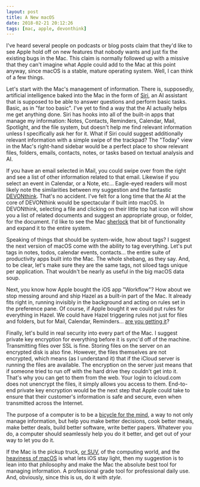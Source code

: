 ```yaml
---
layout: post
title: A New macOS
date: 2018-02-21 20:12:26
tags: [mac, apple, devonthink]
---
```


I've heard several people on podcasts or blog posts claim that they'd like to see Apple hold off on new features that nobody wants and just fix the existing bugs in the Mac. This claim is normally followed up with a missive that they can't imagine what Apple could add to the Mac at this point anyway, since macOS is a stable, mature operating system. Well, I can think of a few things.

Let's start with the Mac's management of information. There is, supposedly, artificial intelligence baked into the Mac in the form of [Siri][1], an AI assistant that is supposed to be able to answer questions and perform basic tasks. Basic, as in "far too basic". I've yet to find a way that the AI actually helps me get anything done. Siri has hooks into all of the built-in apps that manage my information: Notes, Contacts, Reminders, Calendar, Mail, Spotlight, and the file system, but doesn't help me find relevant information unless I specifically ask her for it. What if Siri could suggest additionally relevant information with a simple swipe of the trackpad? The "Today" view in the Mac's right-hand sidebar would be a perfect place to show relevant files, folders, emails, contacts, notes, or tasks based on textual analysis and AI.

If you have an email selected in Mail, you could swipe over from the right and see a list of other information related to that email. Likewise if you select an event in Calendar, or a Note, etc… Eagle-eyed readers will most likely note the similarities between my suggestion and the fantastic [DEVONthink][2]. That's no accident. I've felt for a long time that the AI at the core of DEVONthink would be spectacular if built into macOS. In DEVONthink, selecting a file and clicking on their little top hat icon will show you a list of related documents and suggest an appropriate group, or folder, for the document. I'd like to see the Mac [sherlock][3] that bit of functionality and expand it to the entire system.

Speaking of things that should be system-wide, how about tags? I suggest the next version of macOS come with the ability to tag everything. Let's put tags in notes, todos, calendar events, contacts… the entire suite of productivity apps built into the Mac. The whole shebang, as they say. And, to be clear, let's make sure they are the same tags, not siloed tags unique per application. That wouldn't be nearly as useful in the big macOS data soup. 

Next, you know how Apple bought the iOS app "Workflow"? How about we stop messing around and ship Hazel as a built-in part of the Mac. It already fits right in, running invisibly in the background and acting on rules set in the preference pane. Of course, if Apple bought it we could put rules for everything in Hazel. We could have Hazel triggering rules not just for files and folders, but for Mail, Calendar, Reminders… [are you getting it][4]?

Finally, let's build in real security into every part of the Mac. I suggest private key encryption for everything before it is sync'd off of the machine. Transmitting files over SSL is fine. Storing files on the server on an encrypted disk is also fine. However, the files themselves are not encrypted, which means (as I understand it) that if the iCloud server is running the files are available. The encryption on the server just means that if someone tried to run off with the hard drive they couldn't get into it. That's why you can get to them from the web. Your login to icloud.com does not unencrypt the files, it simply allows you access to them. End-to-end private key encryption would be the next step that Apple could take to ensure that their customer's information is safe and secure, even when transmitted across the Internet. 

The purpose of a computer is to be a [bicycle for the mind][5], a way to not only manage information, but help you make better decisions, cook better meals, make better deals, build better software, write better papers. Whatever you do, a computer should seamlessly help you do it better, and get out of your way to let you do it.

If the Mac is the pickup truck, [or SUV][6], of the computing world, and the [heaviness of macOS][7] is what lets iOS stay light, then my suggestion is to lean into that philosophy and make the Mac the absolute best tool for managing information. A professional grade tool for professional daily use. And, obviously, since this is us, do it with *style*.


[1]: https://www.macworld.com/article/3088224/macs/how-to-use-siri-on-macos-sierra.html
[2]: http://www.devontechnologies.com/products/devonthink/overview.html
[3]: https://www.cocoanetics.com/2011/06/on-getting-sherlocked/
[4]: https://youtu.be/vZYlhShD2oQ?t=150
[5]: https://www.brainpickings.org/2011/12/21/steve-jobs-bicycle-for-the-mind-1990/
[6]: https://sixcolors.com/post/2016/12/cars-and-trucks-and-mac-suvs/
[7]: https://daringfireball.net/2010/12/future_of_the_mac_in_an_ios_world